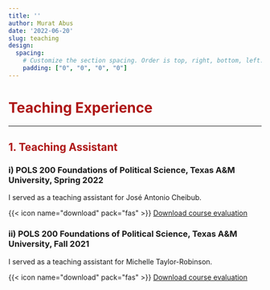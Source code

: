 ```yaml
---
title: ''
author: Murat Abus
date: '2022-06-20'
slug: teaching
design:
  spacing:
    # Customize the section spacing. Order is top, right, bottom, left.
    padding: ["0", "0", "0", "0"]  
---
```


<h1 style="color:#ae1717;">Teaching Experience</h1>
<hr/>

### <h2 style="color:#ae1717;">1. Teaching Assistant</h2> 


### i) POLS 200 Foundations of Political Science, Texas A&M University, Spring 2022

I served as a teaching assistant for José Antonio Cheibub.

{{< icon name="download" pack="fas" >}} [Download course evaluation](/uploads/POLS200_evaluation_Spring_2022.pdf)

### ii) POLS 200 Foundations of Political Science, Texas A&M University, Fall 2021

I served as a teaching assistant for Michelle Taylor-Robinson.

{{< icon name="download" pack="fas" >}} [Download course evaluation](/uploads/POLS200_evaluation_Fall_2021.pdf)
